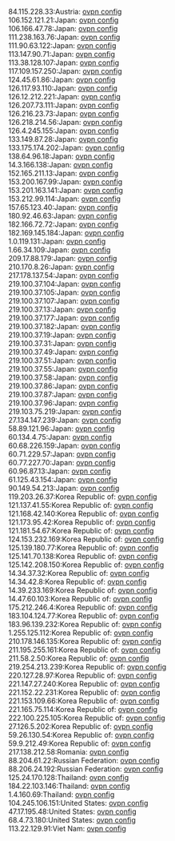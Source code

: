 84.115.228.33:Austria: [ovpn config](vpn/84_115_228_33.ovpn)  
106.152.121.21:Japan: [ovpn config](vpn/106_152_121_21.ovpn)  
106.166.47.78:Japan: [ovpn config](vpn/106_166_47_78.ovpn)  
111.238.163.76:Japan: [ovpn config](vpn/111_238_163_76.ovpn)  
111.90.63.122:Japan: [ovpn config](vpn/111_90_63_122.ovpn)  
113.147.90.71:Japan: [ovpn config](vpn/113_147_90_71.ovpn)  
113.38.128.107:Japan: [ovpn config](vpn/113_38_128_107.ovpn)  
117.109.157.250:Japan: [ovpn config](vpn/117_109_157_250.ovpn)  
124.45.61.86:Japan: [ovpn config](vpn/124_45_61_86.ovpn)  
126.117.93.110:Japan: [ovpn config](vpn/126_117_93_110.ovpn)  
126.12.212.221:Japan: [ovpn config](vpn/126_12_212_221.ovpn)  
126.207.73.111:Japan: [ovpn config](vpn/126_207_73_111.ovpn)  
126.216.23.73:Japan: [ovpn config](vpn/126_216_23_73.ovpn)  
126.218.214.56:Japan: [ovpn config](vpn/126_218_214_56.ovpn)  
126.4.245.155:Japan: [ovpn config](vpn/126_4_245_155.ovpn)  
133.149.87.28:Japan: [ovpn config](vpn/133_149_87_28.ovpn)  
133.175.174.202:Japan: [ovpn config](vpn/133_175_174_202.ovpn)  
138.64.96.18:Japan: [ovpn config](vpn/138_64_96_18.ovpn)  
14.3.166.138:Japan: [ovpn config](vpn/14_3_166_138.ovpn)  
152.165.211.13:Japan: [ovpn config](vpn/152_165_211_13.ovpn)  
153.200.167.99:Japan: [ovpn config](vpn/153_200_167_99.ovpn)  
153.201.163.141:Japan: [ovpn config](vpn/153_201_163_141.ovpn)  
153.212.99.114:Japan: [ovpn config](vpn/153_212_99_114.ovpn)  
157.65.123.40:Japan: [ovpn config](vpn/157_65_123_40.ovpn)  
180.92.46.63:Japan: [ovpn config](vpn/180_92_46_63.ovpn)  
182.166.72.72:Japan: [ovpn config](vpn/182_166_72_72.ovpn)  
182.169.145.184:Japan: [ovpn config](vpn/182_169_145_184.ovpn)  
1.0.119.131:Japan: [ovpn config](vpn/1_0_119_131.ovpn)  
1.66.34.109:Japan: [ovpn config](vpn/1_66_34_109.ovpn)  
209.17.88.179:Japan: [ovpn config](vpn/209_17_88_179.ovpn)  
210.170.8.26:Japan: [ovpn config](vpn/210_170_8_26.ovpn)  
217.178.137.54:Japan: [ovpn config](vpn/217_178_137_54.ovpn)  
219.100.37.104:Japan: [ovpn config](vpn/219_100_37_104.ovpn)  
219.100.37.105:Japan: [ovpn config](vpn/219_100_37_105.ovpn)  
219.100.37.107:Japan: [ovpn config](vpn/219_100_37_107.ovpn)  
219.100.37.13:Japan: [ovpn config](vpn/219_100_37_13.ovpn)  
219.100.37.177:Japan: [ovpn config](vpn/219_100_37_177.ovpn)  
219.100.37.182:Japan: [ovpn config](vpn/219_100_37_182.ovpn)  
219.100.37.19:Japan: [ovpn config](vpn/219_100_37_19.ovpn)  
219.100.37.31:Japan: [ovpn config](vpn/219_100_37_31.ovpn)  
219.100.37.49:Japan: [ovpn config](vpn/219_100_37_49.ovpn)  
219.100.37.51:Japan: [ovpn config](vpn/219_100_37_51.ovpn)  
219.100.37.55:Japan: [ovpn config](vpn/219_100_37_55.ovpn)  
219.100.37.58:Japan: [ovpn config](vpn/219_100_37_58.ovpn)  
219.100.37.86:Japan: [ovpn config](vpn/219_100_37_86.ovpn)  
219.100.37.87:Japan: [ovpn config](vpn/219_100_37_87.ovpn)  
219.100.37.96:Japan: [ovpn config](vpn/219_100_37_96.ovpn)  
219.103.75.219:Japan: [ovpn config](vpn/219_103_75_219.ovpn)  
27.134.147.239:Japan: [ovpn config](vpn/27_134_147_239.ovpn)  
58.89.121.96:Japan: [ovpn config](vpn/58_89_121_96.ovpn)  
60.134.4.75:Japan: [ovpn config](vpn/60_134_4_75.ovpn)  
60.68.226.159:Japan: [ovpn config](vpn/60_68_226_159.ovpn)  
60.71.229.57:Japan: [ovpn config](vpn/60_71_229_57.ovpn)  
60.77.227.70:Japan: [ovpn config](vpn/60_77_227_70.ovpn)  
60.96.87.13:Japan: [ovpn config](vpn/60_96_87_13.ovpn)  
61.125.43.154:Japan: [ovpn config](vpn/61_125_43_154.ovpn)  
90.149.54.213:Japan: [ovpn config](vpn/90_149_54_213.ovpn)  
119.203.26.37:Korea Republic of: [ovpn config](vpn/119_203_26_37.ovpn)  
121.137.41.55:Korea Republic of: [ovpn config](vpn/121_137_41_55.ovpn)  
121.168.42.140:Korea Republic of: [ovpn config](vpn/121_168_42_140.ovpn)  
121.173.95.42:Korea Republic of: [ovpn config](vpn/121_173_95_42.ovpn)  
121.181.54.67:Korea Republic of: [ovpn config](vpn/121_181_54_67.ovpn)  
124.153.232.169:Korea Republic of: [ovpn config](vpn/124_153_232_169.ovpn)  
125.139.180.77:Korea Republic of: [ovpn config](vpn/125_139_180_77.ovpn)  
125.141.70.138:Korea Republic of: [ovpn config](vpn/125_141_70_138.ovpn)  
125.142.208.150:Korea Republic of: [ovpn config](vpn/125_142_208_150.ovpn)  
14.34.37.32:Korea Republic of: [ovpn config](vpn/14_34_37_32.ovpn)  
14.34.42.8:Korea Republic of: [ovpn config](vpn/14_34_42_8.ovpn)  
14.39.233.169:Korea Republic of: [ovpn config](vpn/14_39_233_169.ovpn)  
14.47.60.103:Korea Republic of: [ovpn config](vpn/14_47_60_103.ovpn)  
175.212.246.4:Korea Republic of: [ovpn config](vpn/175_212_246_4.ovpn)  
183.104.124.77:Korea Republic of: [ovpn config](vpn/183_104_124_77.ovpn)  
183.96.139.232:Korea Republic of: [ovpn config](vpn/183_96_139_232.ovpn)  
1.255.125.112:Korea Republic of: [ovpn config](vpn/1_255_125_112.ovpn)  
210.178.146.135:Korea Republic of: [ovpn config](vpn/210_178_146_135.ovpn)  
211.195.255.161:Korea Republic of: [ovpn config](vpn/211_195_255_161.ovpn)  
211.58.2.50:Korea Republic of: [ovpn config](vpn/211_58_2_50.ovpn)  
219.254.213.239:Korea Republic of: [ovpn config](vpn/219_254_213_239.ovpn)  
220.127.28.97:Korea Republic of: [ovpn config](vpn/220_127_28_97.ovpn)  
221.147.27.240:Korea Republic of: [ovpn config](vpn/221_147_27_240.ovpn)  
221.152.22.231:Korea Republic of: [ovpn config](vpn/221_152_22_231.ovpn)  
221.153.109.66:Korea Republic of: [ovpn config](vpn/221_153_109_66.ovpn)  
221.165.75.114:Korea Republic of: [ovpn config](vpn/221_165_75_114.ovpn)  
222.100.225.105:Korea Republic of: [ovpn config](vpn/222_100_225_105.ovpn)  
27.126.5.202:Korea Republic of: [ovpn config](vpn/27_126_5_202.ovpn)  
59.26.130.54:Korea Republic of: [ovpn config](vpn/59_26_130_54.ovpn)  
59.9.212.49:Korea Republic of: [ovpn config](vpn/59_9_212_49.ovpn)  
217.138.212.58:Romania: [ovpn config](vpn/217_138_212_58.ovpn)  
88.204.61.22:Russian Federation: [ovpn config](vpn/88_204_61_22.ovpn)  
88.206.24.192:Russian Federation: [ovpn config](vpn/88_206_24_192.ovpn)  
125.24.170.128:Thailand: [ovpn config](vpn/125_24_170_128.ovpn)  
184.22.103.146:Thailand: [ovpn config](vpn/184_22_103_146.ovpn)  
1.4.160.69:Thailand: [ovpn config](vpn/1_4_160_69.ovpn)  
104.245.106.151:United States: [ovpn config](vpn/104_245_106_151.ovpn)  
47.17.195.48:United States: [ovpn config](vpn/47_17_195_48.ovpn)  
68.4.73.180:United States: [ovpn config](vpn/68_4_73_180.ovpn)  
113.22.129.91:Viet Nam: [ovpn config](vpn/113_22_129_91.ovpn)  
